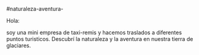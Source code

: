 #naturaleza-aventura-

Hola:

soy una mini empresa de taxi-remis y hacemos traslados a diferentes puntos turisticos.
Descubrí la naturaleza y la aventura en nuestra tierra de glaciares. 
